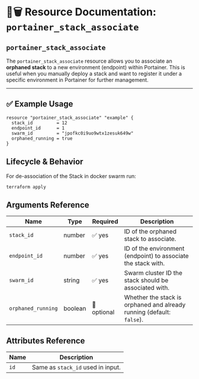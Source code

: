 # 🧩🗑️ **Resource Documentation: `portainer_stack_associate`**

## `portainer_stack_associate`

The `portainer_stack_associate` resource allows you to associate an **orphaned stack** to a new environment (endpoint) within Portainer. This is useful when you manually deploy a stack and want to register it under a specific environment in Portainer for further management.

---

## ✅ Example Usage

```hcl
resource "portainer_stack_associate" "example" {
  stack_id         = 12
  endpoint_id      = 1
  swarm_id         = "jpofkc0i9uo9wtx1zesuk649w"
  orphaned_running = true
}
```

## Lifecycle & Behavior
For de-association of the Stack in docker swarm run:
```hcl
terraform apply
```

## Arguments Reference
| Name             | Type    | Required | Description                                                             |
|------------------|---------|----------|-------------------------------------------------------------------------|
| `stack_id`       | number  | ✅ yes   | ID of the orphaned stack to associate.                                  |
| `endpoint_id`    | number  | ✅ yes   | ID of the environment (endpoint) to associate the stack with.           |
| `swarm_id`       | string  | ✅ yes   | Swarm cluster ID the stack should be associated with.                   |
| `orphaned_running` | boolean | 🚫 optional | Whether the stack is orphaned and already running (default: `false`). |

## Attributes Reference

| Name | Description                                      |
|------|--------------------------------------------------|
| `id` | Same as `stack_id` used in input.                |